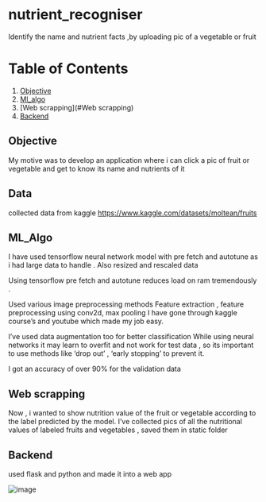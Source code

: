 # nutrient_recogniser
Identify the name and nutrient facts ,by uploading pic of a vegetable or fruit

# Table of Contents

1. [Objective](#Objective)
2. [Ml_algo](#Ml_algo)
3. [Web scrapping](#Web scrapping)
4. [Backend](#Backend)




## Objective

My motive was to develop an application where i can click a pic of fruit or vegetable and get to know its name and nutrients of it


## Data
  collected data from kaggle 
   https://www.kaggle.com/datasets/moltean/fruits
      
                       
 ## ML_Algo
 I have used  tensorflow  neural network model with pre fetch and autotune as i had large data to handle . Also resized and rescaled data 

Using tensorflow pre fetch and autotune reduces load on ram tremendously .

Used various image preprocessing methods 
Feature extraction , feature preprocessing using conv2d, max pooling
I have gone through kaggle course’s and youtube which made my job easy.

I’ve used data augmentation too for better classification
While using neural networks  it may learn to overfit and not work for test data , so its important to use methods like ‘drop out’ , ‘early stopping’ to prevent it.

I got an accuracy of over 90% for the  validation data 

 ## Web scrapping
Now , i wanted to show nutrition value of the fruit or vegetable according to the label predicted by the model.
I’ve collected pics of all the nutritional values of  labeled fruits and vegetables , saved them in static folder

## Backend 

used flask and python and made it into a web app 




![image](https://user-images.githubusercontent.com/73159496/203374732-a9880af2-66e6-4747-87a8-46ae608a38a3.png)

